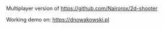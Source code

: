 Multiplayer version of https://github.com/Nairorox/2d-shooter

Working demo on: https://dnowakowski.pl